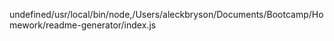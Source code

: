 undefined/usr/local/bin/node,/Users/aleckbryson/Documents/Bootcamp/Homework/readme-generator/index.js
